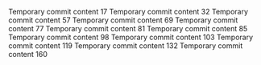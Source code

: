 Temporary commit content 17
Temporary commit content 32
Temporary commit content 57
Temporary commit content 69
Temporary commit content 77
Temporary commit content 81
Temporary commit content 85
Temporary commit content 98
Temporary commit content 103
Temporary commit content 119
Temporary commit content 132
Temporary commit content 160
